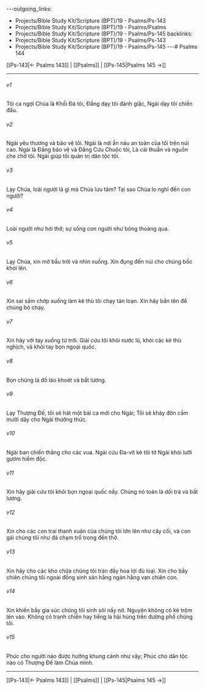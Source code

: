 ---outgoing_links:
  - Projects/Bible Study Kit/Scripture (BPT)/19 - Psalms/Ps-143
  - Projects/Bible Study Kit/Scripture (BPT)/19 - Psalms/Psalms
  - Projects/Bible Study Kit/Scripture (BPT)/19 - Psalms/Ps-145
backlinks:
  - Projects/Bible Study Kit/Scripture (BPT)/19 - Psalms/Ps-143
  - Projects/Bible Study Kit/Scripture (BPT)/19 - Psalms/Ps-145
---# Psalms 144

[[Ps-143|← Psalms 143]] | [[Psalms]] | [[Ps-145|Psalms 145 →]]
***



###### v1 
Tôi ca ngợi Chúa là Khối Đá tôi, Đấng dạy tôi đánh giặc, Ngài dạy tôi chiến đấu. 

###### v2 
Ngài yêu thương và bảo vệ tôi. Ngài là nơi ẩn náu an toàn của tôi trên núi cao. Ngài là Đấng bảo vệ và Đấng Cứu Chuộc tôi, Là cái thuẫn và nguồn che chở tôi. Ngài giúp tôi quản trị dân tộc tôi. 

###### v3 
Lạy Chúa, loài người là gì mà Chúa lưu tâm? Tại sao Chúa lo nghĩ đến con người? 

###### v4 
Loài người như hơi thở; sự sống con người như bóng thoảng qua. 

###### v5 
Lạy Chúa, xin mở bầu trời và nhìn xuống. Xin đụng đến núi cho chúng bốc khói lên. 

###### v6 
Xin sai sấm chớp xuống làm kẻ thù tôi chạy tán loạn. Xin hãy bắn tên để chúng bỏ chạy. 

###### v7 
Xin hãy với tay xuống từ trời. Giải cứu tôi khỏi nước lũ, khỏi các kẻ thù nghịch, và khỏi tay bọn ngoại quốc. 

###### v8 
Bọn chúng là đồ láo khoét và bất lương. 

###### v9 
Lạy Thượng Đế, tôi sẽ hát một bài ca mới cho Ngài; Tôi sẽ khảy đờn cầm mười dây cho Ngài thưởng thức. 

###### v10 
Ngài ban chiến thắng cho các vua. Ngài cứu Đa-vít kẻ tôi tớ Ngài khỏi lưỡi gươm hiểm độc. 

###### v11 
Xin hãy giải cứu tôi khỏi bọn ngoại quốc nầy. Chúng nó toàn là dối trá và bất lương. 

###### v12 
Xin cho các con trai thanh xuân của chúng tôi lớn lên như cây cối, và con gái chúng tôi như đá chạm trổ trong đền thờ. 

###### v13 
Xin hãy cho các kho chứa chúng tôi tràn đầy hoa lợi đủ loại. Xin cho bầy chiên chúng tôi ngoài đồng sinh sản hằng ngàn hằng vạn chiên con. 

###### v14 
Xin khiến bầy gia súc chúng tôi sinh sôi nẩy nở. Nguyện không có kẻ trộm lẻn vào. Không có tranh chiến hay tiếng la hãi hùng trên đường phố chúng tôi. 

###### v15 
Phúc cho người nào được hưởng khung cảnh như vậy; Phúc cho dân tộc nào có Thượng Đế làm Chúa mình.

***
[[Ps-143|← Psalms 143]] | [[Psalms]] | [[Ps-145|Psalms 145 →]]
